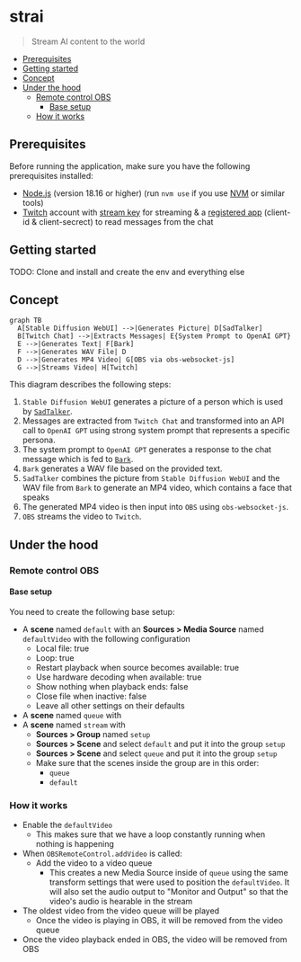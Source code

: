 # strai

> Stream AI content to the world

<!-- toc -->

- [Prerequisites](#prerequisites)
- [Getting started](#getting-started)
- [Concept](#concept)
- [Under the hood](#under-the-hood)
  * [Remote control OBS](#remote-control-obs)
    + [Base setup](#base-setup)
  * [How it works](#how-it-works)

<!-- tocstop -->

## Prerequisites

Before running the application, make sure you have the following prerequisites installed:

- [Node.js](https://nodejs.org) (version 18.16 or higher) (run `nvm use` if you use [NVM](https://github.com/nvm-sh/nvm) or similar tools)
- [Twitch](https://www.twitch.tv) account with [stream key](https://help.twitch.tv/s/article/twitch-stream-key-faq?language=en_US) for streaming & a [registered app](https://dev.twitch.tv/console) (client-id & client-secrect) to read messages from the chat

## Getting started

TODO: Clone and install and create the env and everything else

## Concept

```mermaid
graph TB
  A[Stable Diffusion WebUI] -->|Generates Picture| D[SadTalker]
  B[Twitch Chat] -->|Extracts Messages| E{System Prompt to OpenAI GPT}
  E -->|Generates Text| F[Bark]
  F -->|Generates WAV File| D
  D -->|Generates MP4 Video| G[OBS via obs-websocket-js]
  G -->|Streams Video| H[Twitch]
```

This diagram describes the following steps:

1. `Stable Diffusion WebUI` generates a picture of a person which is used by [`SadTalker`](https://github.com/OpenTalker/SadTalker).
2. Messages are extracted from `Twitch Chat` and transformed into an API call to `OpenAI GPT` using strong system prompt that represents a specific persona.
3. The system prompt to `OpenAI GPT` generates a response to the chat message which is fed to [`Bark`](https://github.com/suno-ai/bark).
4. `Bark` generates a WAV file based on the provided text.
5. `SadTalker` combines the picture from `Stable Diffusion WebUI` and the WAV file from `Bark` to generate an MP4 video, which contains a face that speaks
6. The generated MP4 video is then input into `OBS` using `obs-websocket-js`.
7. `OBS` streams the video to `Twitch`.

## Under the hood

### Remote control OBS

#### Base setup

You need to create the following base setup:

* A **scene** named `default` with an **Sources > Media Source** named `defaultVideo` with the following configuration
  * Local file: true
  * Loop: true
  * Restart playback when source becomes available: true
  * Use hardware decoding when available: true
  * Show nothing when playback ends: false
  * Close file when inactive: false
  * Leave all other settings on their defaults
* A **scene** named `queue` with 
* A **scene** named `stream` with
  * **Sources > Group** named `setup`
  * **Sources > Scene** and select `default` and put it into the group `setup`
  * **Sources > Scene** and select `queue` and put it into the group `setup`
  * Make sure that the scenes inside the group are in this order:
    * `queue`
    * `default`

### How it works

* Enable the `defaultVideo`
  * This makes sure that we have a loop constantly running when nothing is happening
* When `OBSRemoteControl.addVideo` is called:
  * Add the video to a video queue
    * This creates a new Media Source inside of `queue` using the same transform settings that were used to position the `defaultVideo`. It will also set the audio output to "Monitor and Output" so that the video's audio is hearable in the stream
* The oldest video from the video queue will be played
  * Once the video is playing in OBS, it will be removed from the video queue
* Once the video playback ended in OBS, the video will be removed from OBS
